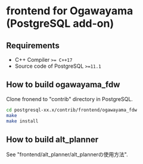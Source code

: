 # frontend for Ogawayama (PostgreSQL add-on)

## Requirements
* C++ Compiler `>= C++17`
* Source code of PostgreSQL `>=11.1`

## How to build ogawayama_fdw
Clone fronend to "contrib" directory in PostgreSQL.
```sh
cd postgresql-xx.x/contrib/frontend/ogawayama_fdw
make
make install
```

## How to build alt_planner
See "frontend/alt_planner/alt_plannerの使用方法".
